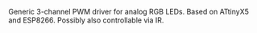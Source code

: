 Generic 3-channel PWM driver for analog RGB LEDs. Based on ATtinyX5 and ESP8266. Possibly also controllable via IR.
